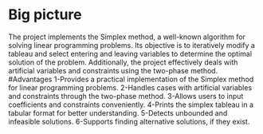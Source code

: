 # Big picture 
The project implements the Simplex method, a well-known algorithm for solving linear programming problems. Its objective is to iteratively modify a tableau and select entering and leaving variables to determine the optimal solution of the problem. Additionally, the project effectively deals with artificial variables and constraints using the two-phase method.
#Advantages
1-Provides a practical implementation of the Simplex method for linear programming problems.
2-Handles cases with artificial variables and constraints through the two-phase method.
3-Allows users to input coefficients and constraints conveniently.
4-Prints the simplex tableau in a tabular format for better understanding.
5-Detects unbounded and infeasible solutions.
6-Supports finding alternative solutions, if they exist. 
